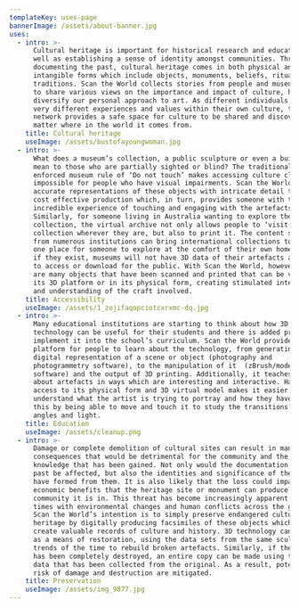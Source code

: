 ```yaml
---
templateKey: uses-page
bannerImage: /assets/about-banner.jpg
uses:
  - intro: >-
      Cultural heritage is important for historical research and education as
      well as establishing a sense of identity amongst communities. Through
      documenting the past, cultural heritage comes in both physical and
      intangible forms which include objects, monuments, beliefs, rituals and
      traditions. Scan the World collects stories from people and museums alike,
      to share various views on the importance and impact of culture, helping
      diversify our personal approach to art. As different individuals will have
      very different experiences and values within their own culture, this
      network provides a safe space for culture to be shared and discovered, no
      matter where in the world it comes from. 
    title: Cultural heritage
    useImage: /assets/bustofayoungwoman.jpg
  - intro: >-
      What does a museum’s collection, a public sculpture or even a building
      mean to those who are partially sighted or blind? The traditionally
      enforced museum rule of ‘Do not touch’ makes accessing culture close to
      impossible for people who have visual impairments. Scan the World creates
      accurate representations of these objects with intricate detail through
      cost effective production which, in turn, provides someone with the
      incredible experience of touching and engaging with the artefacts.
      Similarly, for someone living in Australia wanting to explore the museum’s
      collection, the virtual archive not only allows people to ‘visit’ a
      collection wherever they are, but also to print it. The content scanned
      from numerous institutions can bring international collections together in
      one place for someone to explore at the comfort of their own home. Often,
      if they exist, museums will not have 3D data of their artefacts available
      to access or download for the public. With Scan the World, however, there
      are many objects that have been scanned and printed that can be viewed in
      its 3D platform or in its physical form, creating stimulated interaction
      and understanding of the craft involved.
    title: Accessibility
    useImage: /assets/1_zojifaqopciotcxrxmc-dq.jpg
  - intro: >-
      Many educational institutions are starting to think about how 3D
      technology can be useful for their students and there is added pressure to
      implement it into the school’s curriculum. Scan the World provides a
      platform for people to learn about the technology, from generating a
      digital representation of a scene or object (photography and
      photogrammetry software), to the manipulation of it  (zBrush/modelling
      software) and the output of 3D printing. Additionally, it teaches people
      about artefacts in ways which are interesting and interactive. Having
      access to its physical form and 3D virtual model makes it easier to
      understand what the artist is trying to portray and how they have achieved
      this by being able to move and touch it to study the transitions of space,
      angles and light.
    title: Education
    useImage: /assets/cleanup.png
  - intro: >-
      Damage or complete demolition of cultural sites can result in many
      consequences that would be detrimental for the community and the wider
      knowledge that has been gained. Not only would the documentation of the
      past be affected, but also the identities and significance of these that
      have formed from them. It is also likely that the loss could impact the
      economic benefits that the heritage site or monument can produce for the
      community it is in. This threat has become increasingly apparent in recent
      times with environmental changes and human conflicts across the globe.
      Scan the World’s intention is to simply preserve endangered cultural
      heritage by digitally producing facsimiles of these objects which in turn
      create valuable records of culture and history. 3D technology can be used
      as a means of restoration, using the data sets from the same sculptor or
      trends of the time to rebuild broken artefacts. Similarly, if the artefact
      has been completely destroyed, an entire copy can be made using the 3D
      data that has been collected from the original. As a result, potential
      risk of damage and destruction are mitigated.
    title: Preservation
    useImage: /assets/img_9877.jpg
---
```


